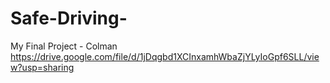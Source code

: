 # Safe-Driving-
My Final Project - Colman
https://drive.google.com/file/d/1jDqgbd1XCInxamhWbaZjYLyIoGpf6SLL/view?usp=sharing
